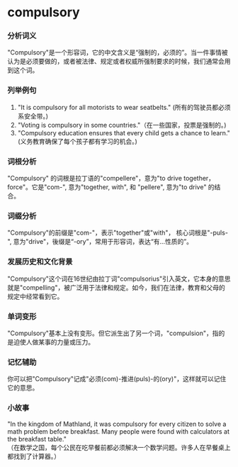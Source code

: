# compulsory

### 分析词义

  

"Compulsory"是一个形容词，它的中文含义是“强制的，必须的”。当一件事情被认为是必须要做的，或者被法律、规定或者权威所强制要求的时候，我们通常会用到这个词。

  

### 列举例句

  

1.  "It is compulsory for all motorists to wear seatbelts." (所有的驾驶员都必须系安全带。)
2.  "Voting is compulsory in some countries."（在一些国家，投票是强制的。)
3.  "Compulsory education ensures that every child gets a chance to learn."(义务教育确保了每个孩子都有学习的机会。)

  

### 词根分析

  

"Compulsory" 的词根是拉丁语的"compellere"，意为"to drive together，force"。它是"com-", 意为"together, with", 和 "pellere", 意为"to drive" 的结合。

  

### 词缀分析

  

"Compulsory"的前缀是"com-"，表示"together"或"with"， 核心词根是"-puls-", 意为"drive"，後缀是“-ory”，常用于形容词，表达“有...性质的”。

  

### 发展历史和文化背景

  

"Compulsory"这个词在16世纪由拉丁词"compulsorius"引入英文，它本身的意思就是"compelling"，被广泛用于法律和规定。如今，我们在法律，教育和父母的规定中经常看到它。

  

### 单词变形

  

"Compulsory"基本上没有变形。但它派生出了另一个词，"compulsion"，指的是迫使人做某事的力量或压力。

  

### 记忆辅助

  

你可以把"Compulsory"记成"必须(com)-推进(puls)-的(ory)"，这样就可以记住它的意思。

  

### 小故事

  

"In the kingdom of Mathland, it was compulsory for every citizen to solve a math problem before breakfast. Many people were found with calculators at the breakfast table."  
（在数学之国，每个公民在吃早餐前都必须解决一个数学问题。许多人在早餐桌上都找到了计算器。）
